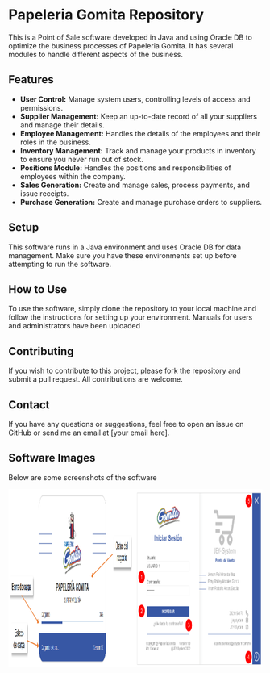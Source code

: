 # Papeleria Gomita Repository

This is a Point of Sale software developed in Java and using Oracle DB to optimize the business processes of Papeleria Gomita. It has several modules to handle different aspects of the business.

## Features

- **User Control:** Manage system users, controlling levels of access and permissions.
- **Supplier Management:** Keep an up-to-date record of all your suppliers and manage their details.
- **Employee Management:** Handles the details of the employees and their roles in the business.
- **Inventory Management:** Track and manage your products in inventory to ensure you never run out of stock.
- **Positions Module:** Handles the positions and responsibilities of employees within the company.
- **Sales Generation:** Create and manage sales, process payments, and issue receipts.
- **Purchase Generation:** Create and manage purchase orders to suppliers.

## Setup

This software runs in a Java environment and uses Oracle DB for data management. Make sure you have these environments set up before attempting to run the software.

## How to Use

To use the software, simply clone the repository to your local machine and follow the instructions for setting up your environment. Manuals for users and administrators have been uploaded

## Contributing

If you wish to contribute to this project, please fork the repository and submit a pull request. All contributions are welcome.

## Contact

If you have any questions or suggestions, feel free to open an issue on GitHub or send me an email at [your email here].

<h2>Software Images</h2>
<p>Below are some screenshots of the software</p>

<div style="display: flex; overflow-x: scroll;">
  <img src="https://github.com/Jerson-Miranda/PapeleriaGomita/blob/master/Designs/views/I%20(1).png" alt="I1" style="width: 50%;">
  <img src="https://github.com/Jerson-Miranda/PapeleriaGomita/blob/master/Designs/views/I%20(2).png" alt="I2" style="width: 50%;">
  <img src="https://github.com/Jerson-Miranda/PapeleriaGomita/blob/master/Designs/views/I%20(3).png" alt="I3" style="width: 50%;">
  <img src="https://github.com/Jerson-Miranda/PapeleriaGomita/blob/master/Designs/views/I%20(4).png" alt="I4" style="width: 50%;">
  <img src="https://github.com/Jerson-Miranda/PapeleriaGomita/blob/master/Designs/views/I%20(5).png" alt="I5" style="width: 50%;">
  <img src="https://github.com/Jerson-Miranda/PapeleriaGomita/blob/master/Designs/views/I%20(6).png" alt="I6" style="width: 50%;">
  <img src="https://github.com/Jerson-Miranda/PapeleriaGomita/blob/master/Designs/views/I%20(7).png" alt="I7" style="width: 50%;">
  <img src="https://github.com/Jerson-Miranda/PapeleriaGomita/blob/master/Designs/views/I%20(8).png" alt="I8" style="width: 50%;">
  <img src="https://github.com/Jerson-Miranda/PapeleriaGomita/blob/master/Designs/views/I%20(9).png" alt="I9" style="width: 50%;">
  <img src="https://github.com/Jerson-Miranda/PapeleriaGomita/blob/master/Designs/views/I%20(10).png" alt="I10" style="width: 50%;">
  <img src="https://github.com/Jerson-Miranda/PapeleriaGomita/blob/master/Designs/views/I%20(11).png" alt="I11" style="width: 50%;">
  <img src="https://github.com/Jerson-Miranda/PapeleriaGomita/blob/master/Designs/views/I%20(12).png" alt="I12" style="width: 50%;">
</div> 
